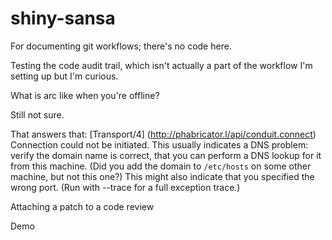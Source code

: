 shiny-sansa
===========

For documenting git workflows; there's no code here.

Testing the code audit trail, which isn't actually a part of the workflow I'm setting up but I'm curious.

What is arc like when you're offline?

Still not sure.

That answers that: [Transport/4] (http://phabricator.l/api/conduit.connect) Connection could not be initiated. This usually indicates a DNS problem: verify the domain name is correct, that you can perform a DNS lookup for it from this machine. (Did you add the domain to `/etc/hosts` on some other machine, but not this one?) This might also indicate that you specified the wrong port.
(Run with --trace for a full exception trace.)

Attaching a patch to a code review

Demo
